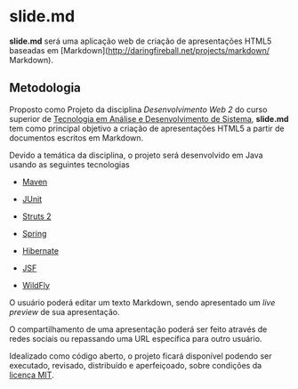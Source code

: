 slide.md
========

**slide.md** será uma aplicação web de criação de apresentações HTML5 baseadas
em [Markdown](http://daringfireball.net/projects/markdown/ Markdown).

Metodologia
-----------

Proposto como Projeto da disciplina *Desenvolvimento Web 2* do curso superior de
[Tecnologia em Análise e Desenvolvimento de
Sistema](http://www.ifspsaocarlos.edu.br/portal/index.php/ads 'IFSP - Tecnologia
em Análise e Desenvolvimento de Sistema'), **slide.md** tem como principal
objetivo a criação de apresentações HTML5 a partir de documentos escritos em
Markdown.

Devido a temática da disciplina, o projeto será desenvolvido em Java usando as
seguintes tecnologias

* [Maven](http://maven.apache.org/ 'Maven')

* [JUnit](http://junit.org/ 'JUnit')

* [Struts 2](http://struts.apache.org/development/2.x/ 'Struts 2')

* [Spring](http://spring.io/ 'Spring')

* [Hibernate](http://hibernate.org/ 'Hibernate')

* [JSF](https://javaserverfaces.java.net/ 'JSF')

* [WildFly](http://wildfly.org/ 'WilfFly')

O usuário poderá editar um texto Markdown, sendo apresentado um *live preview*
de sua apresentação.

O compartilhamento de uma apresentação poderá ser feito através de redes sociais
ou repassando uma URL específica para outro usuário.

Idealizado como código aberto, o projeto ficará disponível podendo ser
executado, revisado, distribuído e aperfeiçoado, sobre condições da [licença
MIT](LICENSE 'licença MIT').
